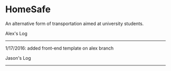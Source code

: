# HomeSafe
An alternative form of transportation aimed at university students.



Alex's Log
**********
1/17/2016: added front-end template on alex branch



Jason's Log
**********
